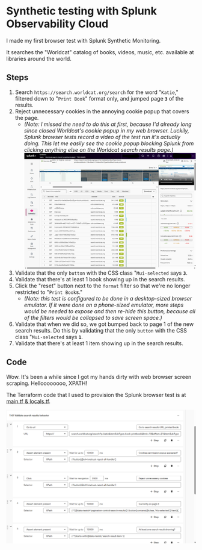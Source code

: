 # Synthetic testing with Splunk Observability Cloud

I made my first browser test with Splunk Synthetic Monitoring.

It searches the "Worldcat" catalog of books, videos, music, etc. available at libraries around the world.

## Steps

1. Search `https://search.worldcat.org/search` for the word "`Katie`," filtered down to "`Print Book`" format only, and jumped page **`3`** of the results.
1. Reject unnecessary cookies in the annoying cookie popup that covers the page.
    * _(Note:  I missed the need to do this at first, because I'd already long since closed Worldcat's cookie popup in my web browser.  Luckily, Splunk browser tests record a video of the test run it's actually doing.  This let me easily see the cookie popup blocking Splunk from clicking anything else on the Worldcat search results page.)_
        ![Screenshot of the Splunk test run result for Worldcat Search](.readme-images/runresult.png)
1. Validate that the only `button` with the CSS class "`Mui-selected` says **`3`**.
1. Validate that there's at least 1 book showing up in the search results.
1. Click the "reset" button next to the `format` filter so that we're no longer restricted to "`Print Book`s."
    * _(Note:  this test is configured to be done in a desktop-sized browser emulator.  If it were done on a phone-sized emulator, more steps would be needed to expose and then re-hide this button, because all of the filters would be collapsed to save screen space.)_
1. Validate that when we did so, we got bumped back to page 1 of the new search results.  Do this by validating that the only `button` with the CSS class "`Mui-selected` says **`1`**.
1. Validate that there's at least 1 item showing up in the search results.

## Code

Wow.  It's been a while since I got my hands dirty with web browser screen scraping.  Helloooooooo, XPATH!

The Terraform code that I used to provision the Splunk browser test is at [main.tf & locals.tf](splunk_observability_cloud/browser_tests/terraform_examples/modules/public_noauth/worldcat_search).

![Screenshot of the Splunk test step definitions page](.readme-images/firstfewsteps.png)
